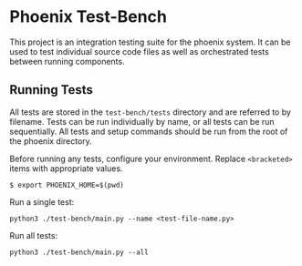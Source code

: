 # Phoenix Test-Bench

This project is an integration testing suite for the phoenix system. It can be used to test individual source code files as well as orchestrated tests between running components.

## Running Tests

All tests are stored in the `test-bench/tests` directory and are referred to by filename. Tests can be run individually by name, or all tests can be run sequentially. All tests and setup commands should be run from the root of the phoenix directory.

Before running any tests, configure your environment. Replace `<bracketed>` items with appropriate values.
```
$ export PHOENIX_HOME=$(pwd)
```

Run a single test:
```
python3 ./test-bench/main.py --name <test-file-name.py>
```

Run all tests:
```
python3 ./test-bench/main.py --all
```
